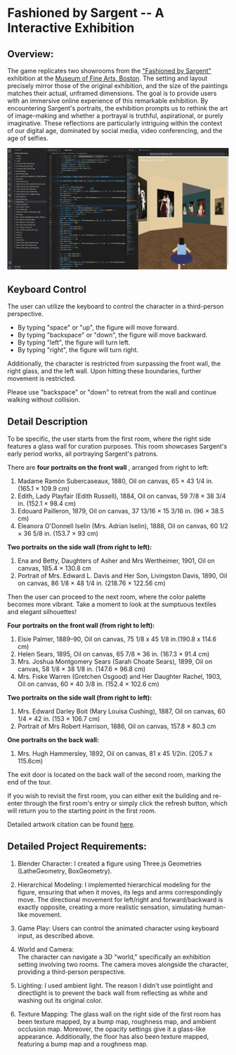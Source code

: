 # Fashioned by Sargent -- A Interactive Exhibition

## Overview:

The game replicates two showrooms from the ["Fashioned by Sargent"](https://www.mfa.org/exhibition/fashioned-by-sargent) exhibition at the [Museum of Fine Arts, Boston](https://www.mfa.org/). 
The setting and layout precisely mirror those of the original exhibition, and the size of the paintings matches their actual, unframed dimensions.
The goal is to provide users with an immersive online experience of this remarkable exhibition. 
By encountering Sargent's portraits, the exhibition prompts us to rethink the art of image-making and whether a portrayal is truthful, aspirational, or purely imaginative.
These reflections are particularly intriguing within the context of our digital age, dominated by social media, video conferencing, and the age of selfies.

![Screenshot of the demo](/demo.png)

## Keyboard Control
The user can utilize the keyboard to control the character in a third-person perspective.

- By typing "space" or "up", the figure will move forward.
- By typing "backspace" or "down", the figure will move backward.
- By typing "left", the figure will turn left.
- By typing "right", the figure will turn right.

Additionally, the character is restricted from surpassing the front wall, the right glass, and the left wall. 
Upon hitting these boundaries, further movement is restricted. 

Please use "backspace" or "down" to retreat from the wall and continue walking without collision.


## Detail Description
To be specific, the user starts from the first room, where the right side features a glass wall for curation purposes. 
This room showcases Sargent's early period works, all portraying Sargent's patrons. 

There are **four portraits on the front wall** , arranged from right to left:

1. Madame Ramón Subercaseaux, 1880, Oil on canvas, 65 × 43 1/4 in. (165.1 × 109.9 cm)
2. Edith, Lady Playfair (Edith Russell), 1884, Oil on canvas, 59 7/8 × 38 3/4 in. (152.1 × 98.4 cm)
3. Edouard Pailleron, 1879, Oil on canvas, 37 13/16 × 15 3/16 in. (96 × 38.5 cm)
4. Eleanora O'Donnell Iselin (Mrs. Adrian Iselin), 1888, Oil on canvas, 60 1/2 × 36 5/8 in. (153.7 × 93 cm)

**Two portraits on the side wall (from right to left):**

1. Ena and Betty, Daughters of Asher and Mrs Wertheimer, 1901, Oil on canvas, 185.4 × 130.8 cm
2. Portrait of Mrs. Edward L. Davis and Her Son, Livingston Davis, 1890, Oil on canvas, 86 1/8 × 48 1/4 in. (218.76 × 122.56 cm)

Then the user can proceed to the next room, where the color palette becomes more vibrant. 
Take a moment to look at the sumptuous textiles and elegant silhouettes!

**Four portraits on the front wall (from right to left):**
1. Elsie Palmer, 1889–90, Oil on canvas, 75 1/8 x 45 1/8 in.(190.8 x 114.6 cm)
2. Helen Sears, 1895, Oil on canvas, 65 7/8 × 36 in. (167.3 × 91.4 cm)
3. Mrs. Joshua Montgomery Sears (Sarah Choate Sears), 1899, Oil on canvas, 58 1/8 × 38 1/8 in. (147.6 × 96.8 cm)
4. Mrs. Fiske Warren (Gretchen Osgood) and Her Daughter Rachel, 1903, Oil on canvas, 60 × 40 3/8 in. (152.4 × 102.6 cm)

**Two portraits on the side wall (from right to left):**

1. Mrs. Edward Darley Boit (Mary Louisa Cushing), 1887, Oil on canvas, 60 1/4 × 42 in. (153 × 106.7 cm)
2. Portrait of Mrs Robert Harrison, 1886, Oil on canvas, 157.8 × 80.3 cm

**One portraits on the back wall:**
1. Mrs. Hugh Hammersley, 1892, Oil on canvas, 81 x 45 1/2in. (205.7 x 115.6cm)

The exit door is located on the back wall of the second room, marking the end of the tour. 

If you wish to revisit the first room, you can either exit the building and re-enter through the first room's entry or simply click the refresh button, 
which will return you to the starting point in the first room.

Detailed artwork citation can be found [here](https://docs.google.com/document/d/13uk5i4SqTp0jHrigDM6xu9uQsbV4wUpdWogTCVjFtPA/edit?usp=sharing). 

## Detailed Project Requirements:

1. Blender Character: 
I created a figure using Three.js Geometries (LatheGeometry, BoxGeometry).

2. Hierarchical Modeling: 
I implemented hierarchical modeling for the figure, ensuring that when it moves, its legs and arms correspondingly move. 
The directional movement for left/right and forward/backward is exactly opposite, creating a more realistic sensation, simulating human-like movement.

3. Game Play: 
Users can control the animated character using keyboard input, as described above.

4. World and Camera:  
The character can navigate a 3D "world," specifically an exhibition setting involving two rooms. 
The camera moves alongside the character, providing a third-person perspective.

5. Lighting: 
I used ambient light. The reason I didn't use pointlight and directlight is to prevent the back wall from reflecting as white and washing out its original color.

6. Texture Mapping: 
The glass wall on the right side of the first room has been texture mapped, by a bump map, roughness map, and ambient occlusion map. 
Moreover, the opacity settings give it a glass-like appearance.
Additionally, the floor has also been texture mapped, featuring a bump map and a roughness map.
